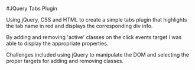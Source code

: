 #JQuery Tabs Plugin

Using jQuery, CSS and HTML to create a simple tabs plugin that highlights the tab name in red and displays the corresponding div info. 

By adding and removing 'active' classes on the click events target I was able to display the appropriate properties. 

Challenges included using jQuery to manipulate the DOM and selecting the proper targets for adding and removing classes.